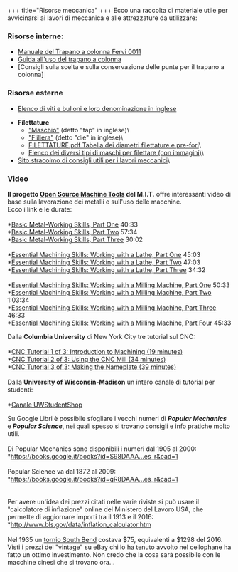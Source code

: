 +++
title="Risorse meccanica"
+++
Ecco una raccolta di materiale utile per avvicinarsi ai lavori di
meccanica e alle attrezzature da utilizzare:

### Risorse interne:

-   [Manuale del Trapano a colonna Fervi
    0011](https://drive.google.com/file/d/0Bwq4TZpBPcxLN3FQOHFxXzBlNjg/view?usp=sharing)
-   [Guida all\'uso del trapano a colonna](@/wiki/attrezzature/trapano_a_colonna/guida_trapano_a_colonna.md)
-   \[Consigli sulla scelta e sulla conservazione delle punte per il
    trapano a colonna\]

### Risorse esterne

-   [Elenco di viti e bulloni e loro denominazione in
    inglese](https://i.imgur.com/EZaN6DR.jpg)

<!-- -->

-   **Filettature**
    -   [\"Maschio\"](https://it.wikipedia.org/wiki/Maschio_(meccanica))
        (detto \"tap\" in inglese)\
    -   [\"Fliliera\"](https://it.wikipedia.org/wiki/Filiera_(filettatura))
        (detto \"die\" in inglese)\
    -   [FILETTATURE.pdf Tabella dei diametri filettature e
        pre-fori](http://www.tecnosald.com/media/utensili/TABELLE)\
    -   [Elenco dei diversi tipi di maschi per filettare (con
        immagini)](http://www.newmantools.com/taps/styles.htm)\
-   [Sito stracolmo di consigli utili per i lavori
    meccanici](http://www.frets.com/HomeShopTech/hstpages.html)\

### Video

**Il progetto [Open Source Machine
Tools](http://www.opensourcemachinetools.com/) del M.I.T.** offre
interessanti video di base sulla lavorazione dei metalli e sull\'uso
delle macchine.\
Ecco i link e le durate:\
\
\*[Basic Metal-Working Skills, Part
One](https://www.youtube.com/watch?v=-4McYKCd2Hg) 40:33\
\*[Basic Metal-Working Skills, Part
Two](https://www.youtube.com/watch?v=EtGtWEsy-r8) 57:34\
\*[Basic Metal-Working Skills, Part
Three](https://www.youtube.com/watch?v=yFq48t3jxs4) 30:02\
\
\*[Essential Machining Skills: Working with a Lathe, Part
One](https://www.youtube.com/watch?v=Za0t2Rfjewg) 45:03\
\*[Essential Machining Skills: Working with a Lathe, Part
Two](https://www.youtube.com/watch?v=jXET1-g6CJA) 47:03\
\*[Essential Machining Skills: Working with a Lathe, Part
Three](https://www.youtube.com/watch?v=3ue8XtStUBA) 34:32\
\
\*[Essential Machining Skills: Working with a Milling Machine, Part
One](https://www.youtube.com/watch?v=T5gjkYvMg8A) 50:33\
\*[Essential Machining Skills: Working with a Milling Machine, Part
Two](https://www.youtube.com/watch?v=JSWxaFQQm3g) 1:03:34\
\*[Essential Machining Skills: Working with a Milling Machine, Part
Three](https://www.youtube.com/watch?v=mn-I6TlY5mU) 46:33\
\*[Essential Machining Skills: Working with a Milling Machine, Part
Four](https://www.youtube.com/watch?v=M4kVm7lpMEQ) 45:33

Dalla <span>**Columbia University**</span> di New York City tre tutorial
sul CNC:\
\
\*[CNC Tutorial 1 of 3: Introduction to Machining (19
minutes)](https://www.youtube.com/watch?v=yW2YWhIv6V0)\
\*[CNC Tutorial 2 of 3: Using the CNC Mill (34
minutes)](https://www.youtube.com/watch?v=5xNA18xcna0)\
\*[CNC Tutorial 3 of 3: Making the Nameplate (39
minutes)](https://www.youtube.com/watch?v=6WXnWvkzcis)\
\
Dalla <span>**University of Wisconsin-Madison**</span> un intero canale
di tutorial per studenti:\
\
\*[Canale
UWStudentShop](https://www.youtube.com/user/UWStudentShop/videos)

Su Google Libri è possibile sfogliare i vecchi numeri di
<span>*<span>**Popular Mechanics**</span>*</span> e
<span>*<span>**Popular Science**</span>*</span>, nei quali spesso si
trovano consigli e info pratiche molto utili.\
\
Di Popular Mechanics sono disponibili i numeri dal 1905 al 2000:\
\*[<https://books.google.it/books?id=S98DAAA>\...es\_r&cad=1](https://books.google.it/books?id=S98DAAAAMBAJ&hl=it&source=gbs_all_issues_r&cad=1)\
\
Popular Science va dal 1872 al 2009:\
\*[<https://books.google.it/books?id=qR8DAAA>\...es\_r&cad=1](https://books.google.it/books?id=qR8DAAAAMBAJ&hl=it&source=gbs_all_issues_r&cad=1)\
\
\
Per avere un\'idea dei prezzi citati nelle varie riviste si può usare il
\"calcolatore di inflazione\" online del Ministero del Lavoro USA, che
permette di aggiornare importi tra il 1913 e il 2016:\
\*<http://www.bls.gov/data/inflation_calculator.htm>\
\
Nel 1935 un [tornio South
Bend](https://books.google.it/books?id=td4DAAAAMBAJ&lpg=PA147&dq=lathe&hl=it&pg=PT36#v=onepage&q&f=true)
costava \$75, equivalenti a \$1298 del 2016. Visti i prezzi del
\"vintage\" su eBay chi lo ha tenuto avvolto nel cellophane ha fatto un
ottimo investimento. Non credo che la cosa sarà possibile con le
macchine cinesi che si trovano ora\...


